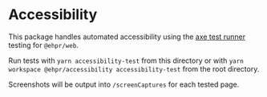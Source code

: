 # Accessibility

This package handles automated accessibility using the [axe test runner](https://github.com/pa11y/pa11y-runner-axe) testing for `@ehpr/web`.

Run tests with `yarn accessibility-test` from this directory or with `yarn workspace @ehpr/accessibility accessibility-test` from the root directory.

Screenshots will be output into `/screenCaptures` for each tested page.
